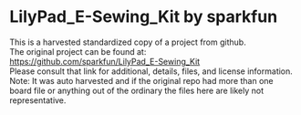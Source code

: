 
# LilyPad_E-Sewing_Kit by sparkfun  
This is a harvested standardized copy of a project from github.  
The original project can be found at:  
https://github.com/sparkfun/LilyPad_E-Sewing_Kit  
Please consult that link for additional, details, files, and license information.  
Note: It was auto harvested and if the original repo had more than one board file or anything out of the ordinary the files here are likely not representative.  
    